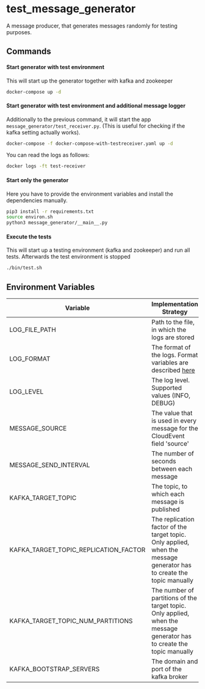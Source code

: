 # test_message_generator
A message producer, that generates messages randomly for testing purposes. 

## Commands
#### Start generator with test environment
This will start up the generator together with kafka and zookeeper
```bash
docker-compose up -d
```

#### Start generator with test environment and additional message logger
Additionally to the previous command, it will start the app `message_generator/test_receiver.py`. (This is useful for checking if the kafka setting actually works). 
```bash
docker-compose -f docker-compose-with-testreceiver.yaml up -d
```
You can read the logs as follows:
```bash
docker logs -ft test-receiver
```

#### Start only the generator
Here you have to provide the environment variables and install the dependencies manually. 
```bash
pip3 install -r requirements.txt
source environ.sh
python3 message_generator/__main__.py
```
#### Execute the tests
This will start up a testing environment (kafka and zookeeper) and run all tests. Afterwards the test environment is stopped
```bash
./bin/test.sh
```

## Environment Variables
| Variable                              | Implementation Strategy                                                                                                            | default                                 |
|---------------------------------------|------------------------------------------------------------------------------------------------------------------------------------|-----------------------------------------|
| LOG_FILE_PATH                         | Path to the file, in which the logs are stored                                                                                     | <WORKDIR>/test_message_generator.log    |
| LOG_FORMAT                            | The format of the logs. Format variables are described [here](https://docs.python.org/3/library/logging.html#logrecord-attributes) | %(asctime)-15s %(message)s              |
| LOG_LEVEL                             | The log level. Supported values (INFO, DEBUG)                                                                                      | INFO                                    |
| MESSAGE_SOURCE                        | The value that is used in every message for the CloudEvent field 'source'                                                          | test_message_generator_ + <random uuid> |
| MESSAGE_SEND_INTERVAL                 | The number of seconds between each message                                                                                         | 5                                       |
| KAFKA_TARGET_TOPIC                    | The topic, to which each message is published                                                                                      | test-message-generator                  |
| KAFKA_TARGET_TOPIC_REPLICATION_FACTOR | The replication factor of the target topic. Only applied, when the message generator has to create the topic manually              | 1                                       |
| KAFKA_TARGET_TOPIC_NUM_PARTITIONS     | The number of partitions of the target topic. Only applied, when the message generator has to create the topic manually            | 1                                       |
| KAFKA_BOOTSTRAP_SERVERS               | The domain and port of the kafka broker                                                                                            | localhost:9092                          |


